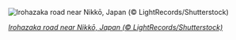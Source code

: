 
![Irohazaka road near Nikkō, Japan (© LightRecords/Shutterstock)](https://cn.bing.com//th?id=OHR.IrohazakaRoad_EN-US5310275011_1920x1080.jpg&rf=LaDigue_1920x1080.jpg&pid=hp)

*[Irohazaka road near Nikkō, Japan (© LightRecords/Shutterstock)](https://www.bing.com/search?q=Nikko+Irohazaka&FORM=hpcapt&filters=HpDate%3a%2220211122_0800%22)*
